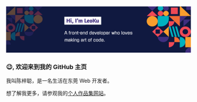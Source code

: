![Hi, I’m LeoKu.A front-end developer who loves marking art of code.](./banner.png)

### 😉, 欢迎来到我的 GitHub 主页

我叫陈梓聪，是一名生活在东莞 Web 开发者。

想了解我更多，请参观我的[个人作品集网站](https://leoku.top)。
